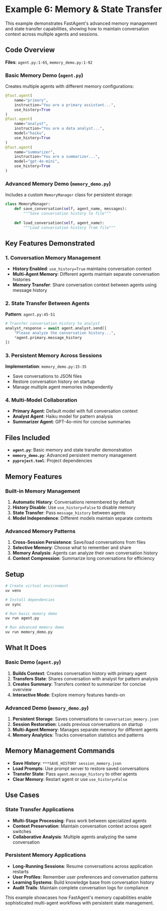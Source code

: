 # Example 6: Memory & State Transfer

This example demonstrates FastAgent's advanced memory management and state transfer capabilities, showing how to maintain conversation context across multiple agents and sessions.

## Code Overview

**Files**: `agent.py:1-65`, `memory_demo.py:1-92`

### Basic Memory Demo (`agent.py`)

Creates multiple agents with different memory configurations:

```python
@fast.agent(
    name="primary",
    instruction="You are a primary assistant...",
    use_history=True
)
@fast.agent(
    name="analyst", 
    instruction="You are a data analyst...",
    model="haiku",
    use_history=True
)
@fast.agent(
    name="summarizer",
    instruction="You are a summarizer...",
    model="gpt-4o-mini", 
    use_history=True
)
```

### Advanced Memory Demo (`memory_demo.py`)

Includes a custom `MemoryManager` class for persistent storage:

```python
class MemoryManager:
    def save_conversation(self, agent_name, messages):
        """Save conversation history to file"""
        
    def load_conversation(self, agent_name):
        """Load conversation history from file"""
```

## Key Features Demonstrated

### 1. Conversation Memory Management
- **History Enabled**: `use_history=True` maintains conversation context
- **Multi-Agent Memory**: Different agents maintain separate conversation histories
- **Memory Transfer**: Share conversation context between agents using message history

### 2. State Transfer Between Agents

**Pattern**: `agent.py:45-51`
```python
# Transfer conversation history to analyst
analyst_response = await agent.analyst.send([
    "Please analyze the conversation history...",
    *agent.primary.message_history
])
```

### 3. Persistent Memory Across Sessions

**Implementation**: `memory_demo.py:15-35`
- Save conversations to JSON files
- Restore conversation history on startup
- Manage multiple agent memories independently

### 4. Multi-Model Collaboration
- **Primary Agent**: Default model with full conversation context
- **Analyst Agent**: Haiku model for pattern analysis
- **Summarizer Agent**: GPT-4o-mini for concise summaries

## Files Included

- **`agent.py`**: Basic memory and state transfer demonstration
- **`memory_demo.py`**: Advanced persistent memory management
- **`pyproject.toml`**: Project dependencies

## Memory Features

### Built-in Memory Management
1. **Automatic History**: Conversations remembered by default
2. **History Disable**: Use `use_history=False` to disable memory
3. **State Transfer**: Pass `message_history` between agents
4. **Model Independence**: Different models maintain separate contexts

### Advanced Memory Patterns
1. **Cross-Session Persistence**: Save/load conversations from files
2. **Selective Memory**: Choose what to remember and share
3. **Memory Analysis**: Agents can analyze their own conversation history
4. **Context Compression**: Summarize long conversations for efficiency

## Setup

```bash
# Create virtual environment
uv venv

# Install dependencies
uv sync

# Run basic memory demo
uv run agent.py

# Run advanced memory demo  
uv run memory_demo.py
```

## What It Does

### Basic Demo (`agent.py`)
1. **Builds Context**: Creates conversation history with primary agent
2. **Transfers State**: Shares conversation with analyst for pattern analysis
3. **Creates Summary**: Transfers context to summarizer for concise overview
4. **Interactive Mode**: Explore memory features hands-on

### Advanced Demo (`memory_demo.py`)
1. **Persistent Storage**: Saves conversations to `conversation_memory.json`
2. **Session Restoration**: Loads previous conversations on startup
3. **Multi-Agent Memory**: Manages separate memory for different agents
4. **Memory Analytics**: Tracks conversation statistics and patterns

## Memory Management Commands

- **Save History**: `***SAVE_HISTORY session_memory.json`
- **Load Prompts**: Use prompt server to restore saved conversations
- **Transfer State**: Pass `agent.message_history` to other agents
- **Clear Memory**: Restart agent or use `use_history=False`

## Use Cases

### State Transfer Applications
- **Multi-Stage Processing**: Pass work between specialized agents
- **Context Preservation**: Maintain conversation context across agent switches
- **Collaborative Analysis**: Multiple agents analyzing the same conversation

### Persistent Memory Applications  
- **Long-Running Sessions**: Resume conversations across application restarts
- **User Profiles**: Remember user preferences and conversation patterns
- **Learning Systems**: Build knowledge base from conversation history
- **Audit Trails**: Maintain complete conversation logs for compliance

This example showcases how FastAgent's memory capabilities enable sophisticated multi-agent workflows with persistent state management.